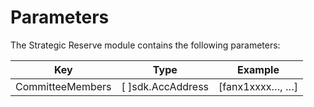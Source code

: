 # **Parameters**

The Strategic Reserve module contains the following parameters:

| Key                | Type              | Example        |
|--------------------|-------------------|----------------|
| CommitteeMembers   | [ ]sdk.AccAddress | [fanx1xxxx…, …] |
